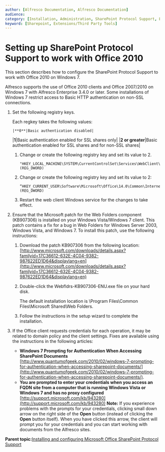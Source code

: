 ```yaml
---
author: [Alfresco Documentation, Alfresco Documentation]
audience: 
category: [Installation, Administration, SharePoint Protocol Support, Extensions/Third Party Tools]
keyword: [Sharepoint, Extensions/Third Party Tools]
---
```


# Setting up SharePoint Protocol Support to work with Office 2010

This section describes how to configure the SharePoint Protocol Support to work with Office 2010 on Windows 7.

Alfresco supports the use of Office 2010 clients and Office 2007/2010 on Windows 7 with Alfresco Enterprise 3.4.0 or later. Some installations of Windows 7 restrict access to Basic HTTP authentication on non-SSL connections.

1.  Set the following registry keys.

    Each regkey takes the following values:

        |**0**|Basic authentication disabled|
    |**1**|Basic authentication enabled for SSL shares only|
    |**2 or greater**|Basic authentication enabled for SSL shares and for non-SSL shares|

    1.  Change or create the following registry key and set its value to 2.

        ```
        "HKEY_LOCAL_MACHINE\SYSTEM\CurrentControlSet\Services\WebClient\Parameters\BasicAuthLevel" (REG_DWORD)
        ```

    2.  Change or create the following registry key and set its value to 2:

        ```
        “HKEY_CURRENT_USER\Software\Microsoft\Office\14.0\Common\Internet\BasicAuthLevel” (REG_DWORD)
        ```

    3.  Restart the web client Windows service for the changes to take effect.

2.  Ensure that the Microsoft patch for the Web Folders component \(KB907306\) is installed on your Windows Vista/Windows 7 client. This patch contains a fix for a bug in Web Folders for Windows Server 2003, Windows Vista, and Windows 7. To install this patch, use the following instructions:

    1.  Download the patch KB907306 from the following location: [http://www.microsoft.com/downloads/details.aspx?familyid=17C36612-632E-4C04-9382-987622ED1D64&displaylang=en](http://www.microsoft.com/downloads/details.aspx?familyid=17C36612-632E-4C04-9382-987622ED1D64&displaylang=en)

    2.  Double-click the Webfldrs-KB907306-ENU.exe file on your hard disk.

        The default installation location is \\Program Files\\Common Files\\Microsoft Shared\\Web Folders.

    3.  Follow the instructions in the setup wizard to complete the installation.

3.  If the Office client requests credentials for each operation, it may be related to domain policy and the client settings. Fixes are available using the instructions in the following articles:

    -   **Windows 7 Prompting for Authentication When Accessing SharePoint Documents** [http://www.quantumofgeek.com/2010/02/windows-7-prompting-for-authentication-when-accessing-sharepoint-documents/](http://www.quantumofgeek.com/2010/02/windows-7-prompting-for-authentication-when-accessing-sharepoint-documents/).
    -   **You are prompted to enter your credentials when you access an FQDN site from a computer that is running Windows Vista or Windows 7 and has no proxy configured** [http://support.microsoft.com/kb/943280](http://support.microsoft.com/kb/943280)
    **Note:** If you experience problems with the prompts for your credentials, clicking small down arrow on the right side of the **Open** button \(instead of clicking the **Open** button itself\). When you have clicked this arrow, the client will prompt you for your credentials and you can start working with documents from the Alfresco sites. 


**Parent topic:**[Installing and configuring Microsoft Office SharePoint Protocol Support](../concepts/SharePoint-intro.md)

